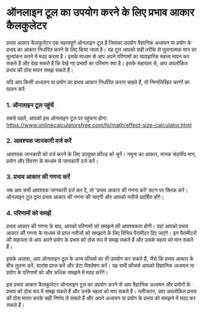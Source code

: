 ऑनलाइन टूल का उपयोग करने के लिए प्रभाव आकार कैलकुलेटर
=====================================================

प्रभाव आकार कैलकुलेटर एक महत्वपूर्ण ऑनलाइन टूल है जिसका उपयोग वैज्ञानिक अध्ययन या प्रयोग के प्रभाव का आकार निर्धारित करने के लिए किया जाता है। यह टूल आपको सही तरीके से तुलनात्मक मान का मूल्यांकन करने में मदद करता है। इसके माध्यम से आप अपने परिणामों का व्यावहारिक महत्त्व मापन कर सकते हैं और देख सकते हैं कि देखे गए प्रभावों का परिमाण क्या है। इसके सहायता से, आप अवलोकित प्रभाव की ठोस मापन समझ सकते हैं।

यदि आप किसी अध्ययन या प्रयोग का प्रभाव आकार निर्धारित करना चाहते हैं, तो निम्नलिखित चरणों का पालन करें:

### 1. ऑनलाइन टूल पहुंचें

सबसे पहले, आपको इस ऑनलाइन टूल पर पहुंचना होगा: <https://www.onlinecalculatorsfree.com/hi/math/effect-size-calculator.html>

### 2. आवश्यक जानकारी दर्ज करें

आवश्यक जानकारी को दर्ज करने के लिए उपयुक्त फ़ील्ड को चुनें। नमूना का आकार, मानक संदर्भीय मान, प्रयोग और विवरण के माध्यम से जानकारी दर्ज करें।

### 3. प्रभाव आकार की गणना करें

जब आप सभी आवश्यक जानकारी दर्ज कर दें, तो 'प्रभाव आकार की गणना करें' बटन पर क्लिक करें। ऑनलाइन टूल द्वारा प्रभाव आकार की गणना की जाएगी और आपको नतीजे प्रदर्शित होंगे।

### 4. परिणामों को समझें

प्रभाव आकार की गणना के बाद, आपको परिणामों को समझने की आवश्यकता होगी। यहां आपको प्रभाव आकार की गणना के माध्यम से प्राप्त नतीजों को समझाने के लिए विभिन्न पैरामीटर दिए जाएंगे। इन पैरामीटरों की सहायता से आप अपने प्रयोग के प्रभाव को ठोस रूप में समझ सकते हैं और उसके महत्व को मान सकते हैं।

इसके अलावा, आप ऑनलाइन टूल के अन्य फ़ीचर्स का भी उपयोग कर सकते हैं, जैसे कि प्रभाव आकार के बीच तुलना करें, सारांश प्राप्त करें और डेटा विश्लेषण करें। यह सभी फ़ीचर्स आपको विज्ञानिक अध्ययन या प्रयोग के परिणामों को और अधिक समझने में मदद करेंगे।

इस प्रभाव आकार कैलकुलेटर ऑनलाइन टूल का उपयोग करने से आप वैज्ञानिक अध्ययन और प्रयोगों के प्रभाव को ठोस रूप में समझ सकते हैं और उनके महत्व को माप सकते हैं। नतीजतन, आप अवलोकित प्रभाव की ठोस मापन करके सही निर्णय ले सकते हैं और अपने अध्ययन या प्रयोग के प्रभाव को समझने में मदद कर सकते हैं।